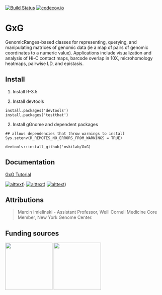 [![Build Status](https://travis-ci.org/mskilab/GxG.svg?branch=master)](https://travis-ci.org/mskilab/GxG)
[![codecov.io](https://img.shields.io/codecov/c/github/mskilab/GxG.svg)](https://codecov.io/github/mskilab/GxG?branch=master)

# GxG

  GenomicRanges-based classes for representing, querying, and manipulating
  matrices of genomic data (ie a map of pairs of genomic coordinates to a
  numeric value).  Applications include visualization and analysis of Hi-C
  contact maps, barcode overlap in 10X, microhomology heatmaps, pairwise LD, and
  epistasis. 
  
## Install

1. Install R-3.5

2. Install devtools

```{r}
install.packages('devtools')
install.packages('testthat')
```
2. Install gGnome and dependent packages

```{r}
## allows dependencies that throw warnings to install
Sys.setenv(R_REMOTES_NO_ERRORS_FROM_WARNINGS = TRUE)

devtools::install_github('mskilab/GxG)
```

Documentation 
------------

[GxG Tutorial](http://mskilab.com/GxG/tutorial.html)

[![alttext](http://mskilab.com/GxG/example.jpg)](http://mskilab.com/GxG/tutorial.html))
[![alttext](http://mskilab.com/GxG/example2.jpg)](http://mskilab.com/GxG/tutorial.html))
[![alttext](http://mskilab.com/GxG/example3.jpg)](http://mskilab.com/GxG/tutorial.html))

<!---
[GxG Developer Reference](docs/reference.md)
-->

<div id="attributions"/>

Attributions
------------
> Marcin Imielinski - Assistant Professor, Weill Cornell Medicine
> Core Member, New York Genome Center.

Funding sources
------------

<img
src="https://static1.squarespace.com/static/562537a8e4b0bbf0e0b819f1/5ad81984575d1f7d69517350/5ad819f02b6a28750f79597c/1524111879079/DDCF.jpeg?format=1500w"
height="150" class ="center"> <img
src="https://static1.squarespace.com/static/562537a8e4b0bbf0e0b819f1/5ad81984575d1f7d69517350/5ad819b8aa4a996c2d584594/1524111841815/BWF.png?format=500w"
height="150" class ="center">




```
